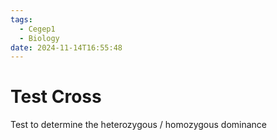 ```yaml
---
tags:
  - Cegep1
  - Biology
date: 2024-11-14T16:55:48
---
```


# Test Cross

Test to determine the heterozygous / homozygous dominance
